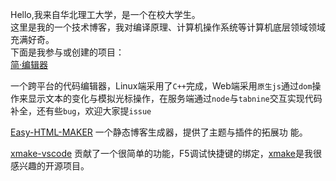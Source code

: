 Hello,我来自华北理工大学，是一个在校大学生。   
这里是我的一个技术博客，我对编译原理、计算机操作系统等计算机底层领域领域充满好奇。     
下面是我参与或创建的项目：   
[简·编辑器](https://github.com/SongZihui-sudo/EasyCoding_Editor)

一个跨平台的代码编辑器，Linux端采用了`C++`完成，Web端采用`原生js`通过`dom`操作来显示文本的变化与模拟光标操作，在服务端通过`node`与`tabnine`交互实现代码补全，还有些`bug`，欢迎大家提`issue`  

[Easy-HTML-MAKER](https://github.com/SongZihui-sudo/Easy-HTML-MAKER) 一个静态博客生成器，提供了主题与插件的拓展功
能。  

[xmake-vscode](https://github.com/xmake-io/xmake-vscode) 贡献了一个很简单的功能，F5调试快捷键的绑定，[xmake](https://github.com/xmake-io/xmake)是我很感兴趣的开源项目。  
